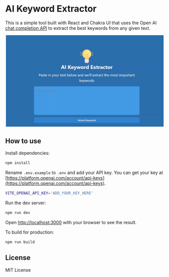 # AI Keyword Extractor

This is a simple tool built with React and Chakra UI that uses the Open AI [chat completion API](https://platform.openai.com/docs/guides/completion) to extract the best keywords from any given text.

<div style="text-align:center">
<img src="Images/giphy.gif" width="500"/>
</div>

## How to use

Install dependencies:

```bash
npm install
```

Rename `.env.example` to `.env` and add your API key. You can get your key at [https://platform.openai.com/account/api-keys](https://platform.openai.com/account/api-keys).

```bash
VITE_OPENAI_API_KEY='ADD_YOUR_KEY_HERE'
```

Run the dev server:

```bash
npm run dev
```

Open [http://localhost:3000](http://localhost:3000) with your browser to see the result.

To build for production:

```bash
npm run build
```

## License

MIT License